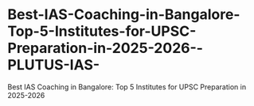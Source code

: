 # Best-IAS-Coaching-in-Bangalore-Top-5-Institutes-for-UPSC-Preparation-in-2025-2026--PLUTUS-IAS-
Best IAS Coaching in Bangalore: Top 5 Institutes for UPSC Preparation in 2025-2026
